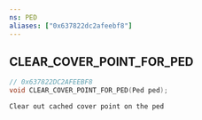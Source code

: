 ```yaml
---
ns: PED
aliases: ["0x637822dc2afeebf8"]
---
```

## CLEAR_COVER_POINT_FOR_PED

```c
// 0x637822DC2AFEEBF8
void CLEAR_COVER_POINT_FOR_PED(Ped ped);
```

```
Clear out cached cover point on the ped
```
